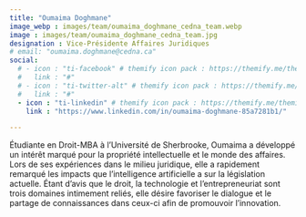 ```yaml
---
title: "Oumaima Doghmane"
image_webp : images/team/oumaima_doghmane_cedna_team.webp
image : images/team/oumaima_doghmane_cedna_team.jpg
designation : Vice-Présidente Affaires Juridiques
# email: "oumaima.doghmane@cedna.ca"
social:
  # - icon : "ti-facebook" # themify icon pack : https://themify.me/themify-icons
  #   link : "#"
  # - icon : "ti-twitter-alt" # themify icon pack : https://themify.me/themify-icons
  #   link : "#"
  - icon : "ti-linkedin" # themify icon pack : https://themify.me/themify-icons
    link : "https://www.linkedin.com/in/oumaima-doghmane-85a7281b1/"

---
```


Étudiante en Droit-MBA à l’Université de Sherbrooke, Oumaima a développé un intérêt marqué pour la propriété intellectuelle et le monde des affaires. Lors de ses expériences dans le milieu juridique, elle a rapidement remarqué les impacts que l’intelligence artificielle a sur la législation actuelle. Étant d’avis que le droit, la technologie et l’entrepreneuriat sont trois domaines intimement reliés, elle désire favoriser le dialogue et le partage de connaissances dans ceux-ci afin de promouvoir l’innovation.
